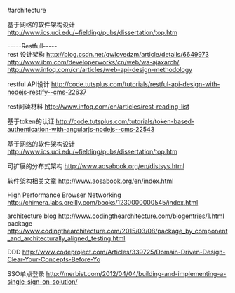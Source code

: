 #architecture

基于网络的软件架构设计   http://www.ics.uci.edu/~fielding/pubs/dissertation/top.htm

-----Restfull-----                              
rest 设计架构 http://blog.csdn.net/qwlovedzm/article/details/6649973<br/>http://www.ibm.com/developerworks/cn/web/wa-ajaxarch/<br/>http://www.infoq.com/cn/articles/web-api-design-methodology

restful API设计 http://code.tutsplus.com/tutorials/restful-api-design-with-nodejs-restify--cms-22637

rest阅读材料   http://www.infoq.com/cn/articles/rest-reading-list


基于token的认证 http://code.tutsplus.com/tutorials/token-based-authentication-with-angularjs-nodejs--cms-22543

基于网络的软件架构设计 http://www.ics.uci.edu/~fielding/pubs/dissertation/top.htm

可扩展的分布式架构 http://www.aosabook.org/en/distsys.html

软件架构相关文章  http://www.aosabook.org/en/index.html

High Performance Browser Networking  http://chimera.labs.oreilly.com/books/1230000000545/index.html


architecture blog http://www.codingthearchitecture.com/blogentries/1.html<br/>
package http://www.codingthearchitecture.com/2015/03/08/package_by_component_and_architecturally_aligned_testing.html

DDD  http://www.codeproject.com/Articles/339725/Domain-Driven-Design-Clear-Your-Concepts-Before-Yo

SSO单点登录  http://merbist.com/2012/04/04/building-and-implementing-a-single-sign-on-solution/
